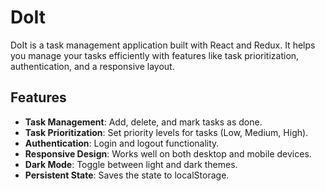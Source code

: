 # DoIt

DoIt is a task management application built with React and Redux. It helps you manage your tasks efficiently with features like task prioritization, authentication, and a responsive layout.

## Features

- **Task Management**: Add, delete, and mark tasks as done.
- **Task Prioritization**: Set priority levels for tasks (Low, Medium, High).
- **Authentication**: Login and logout functionality.
- **Responsive Design**: Works well on both desktop and mobile devices.
- **Dark Mode**: Toggle between light and dark themes.
- **Persistent State**: Saves the state to localStorage.
